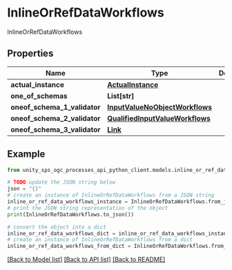 # InlineOrRefDataWorkflows

InlineOrRefDataWorkflows

## Properties

Name | Type | Description | Notes
------------ | ------------- | ------------- | -------------
**actual_instance** | [**ActualInstance**](ActualInstance.md) |  | [optional]
**one_of_schemas** | **List[str]** |  | [optional]
**oneof_schema_1_validator** | [**InputValueNoObjectWorkflows**](InputValueNoObjectWorkflows.md) |  | [optional]
**oneof_schema_2_validator** | [**QualifiedInputValueWorkflows**](QualifiedInputValueWorkflows.md) |  | [optional]
**oneof_schema_3_validator** | [**Link**](Link.md) |  | [optional]

## Example

```python
from unity_sps_ogc_processes_api_python_client.models.inline_or_ref_data_workflows import InlineOrRefDataWorkflows

# TODO update the JSON string below
json = "{}"
# create an instance of InlineOrRefDataWorkflows from a JSON string
inline_or_ref_data_workflows_instance = InlineOrRefDataWorkflows.from_json(json)
# print the JSON string representation of the object
print(InlineOrRefDataWorkflows.to_json())

# convert the object into a dict
inline_or_ref_data_workflows_dict = inline_or_ref_data_workflows_instance.to_dict()
# create an instance of InlineOrRefDataWorkflows from a dict
inline_or_ref_data_workflows_from_dict = InlineOrRefDataWorkflows.from_dict(inline_or_ref_data_workflows_dict)
```
[[Back to Model list]](../README.md#documentation-for-models) [[Back to API list]](../README.md#documentation-for-api-endpoints) [[Back to README]](../README.md)
